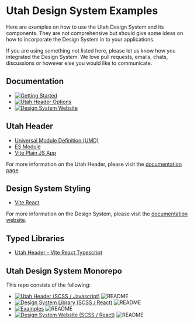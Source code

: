 # Utah Design System Examples
Here are examples on how to use the Utah Design System and its components. They are not comprehensive but should give some ideas on how to incorporate the Design System in to your applications.

If you are using something not listed here, please let us know how you integrated the Design System. We love pull requests, emails, chats, discussions or however else you would like to communicate.

## Documentation

- [![Getting Started](https://img.shields.io/badge/Getting%20Started-blue)](https://designsystem.utah.gov/resources/gettingStarted)
- [![Utah Header Options](https://img.shields.io/badge/Utah_Header_Options_Documentation-blue)](https://designsystem.utah.gov/library/utahHeader)
- [![Design System Website](https://img.shields.io/badge/Design%20System%20Website-blue)](https://designsystem.utah.gov)

## Utah Header
- [Universal Module Definition (UMD)](https://github.com/utahdts/utah-design-system/tree/main/examples/utah-header/umd-html)
- [ES Module](https://github.com/utahdts/utah-design-system/tree/main/examples/utah-header/es-html)
- [Vite Plain JS App](https://github.com/utahdts/utah-design-system/tree/main/examples/utah-header/vite)

For more information on the Utah Header, please visit the [documentation page](https://designsystem.utah.gov/library/utahHeader).


## Design System Styling
- [Vite React](https://github.com/utahdts/utah-design-system/tree/main/examples/design-system/vite-react)

For more information on the Design System, please visit the [documentation website](https://designsystem.utah.gov).

## Typed Libraries
- [Utah Header - Vite React Typescript](https://github.com/utahdts/utah-design-system/tree/main/examples/typed/typed-utah-header)


## Utah Design System Monorepo

This repo consists of the following:
- [![Utah Header (SCSS / Javascript)](https://img.shields.io/badge/GitHub-Utah_Header-blue?logo=github)](https://github.com/utahdts/utah-design-system/tree/main/%40utahdts/utah-design-system-header) ![README](https://img.shields.io/badge/README-gray)
- [![Design System Library (SCSS / React)](https://img.shields.io/badge/GitHub-Design_System_Library-blue?logo=github)](https://github.com/utahdts/utah-design-system/tree/main/%40utahdts/utah-design-system) ![README](https://img.shields.io/badge/README-gray)
- [![Examples](https://img.shields.io/badge/GitHub-Examples-blue?logo=github)](https://github.com/utahdts/utah-design-system/tree/main/examples) ![README](https://img.shields.io/badge/README-gray)
- [![Design System Website (SCSS / React)](https://img.shields.io/badge/GitHub-Design_System_Website-blue?logo=github)](https://github.com/utahdts/utah-design-system/tree/main/utah-design-system-website) ![README](https://img.shields.io/badge/README-gray)
